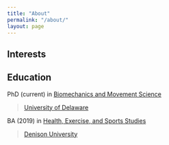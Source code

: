 ```yaml
---
title: "About"
permalink: "/about/"
layout: page
---
```


## Interests

## Education

PhD (current) in [Biomechanics and Movement Science](https://sites.udel.edu/bioms/)

> [University of Delaware](https://www.udel.edu/)

BA (2019) in [Health, Exercise, and Sports Studies](https://denison.edu/academics/health-exercise-sport-studies)

> [Denison University](https://denison.edu/)
